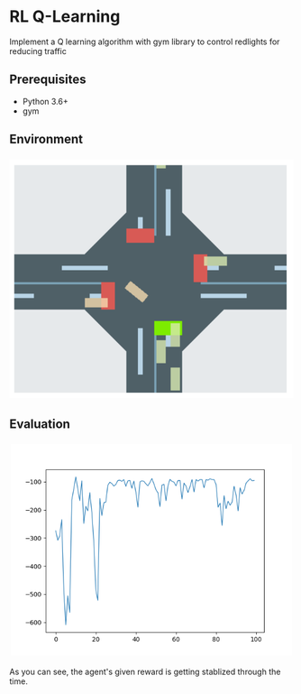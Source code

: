 # RL Q-Learning
Implement a Q learning algorithm with gym library to control redlights for reducing traffic

## Prerequisites
- Python 3.6+
- gym


## Environment
<h3 align="center">
  <img src="Images/env.png" width="600">
</h3>



## Evaluation

<h3 align="center">
  <img src="Images/reslut.png" width="500">
</h3>
As you can see, the agent's given reward is getting stablized through the time.

